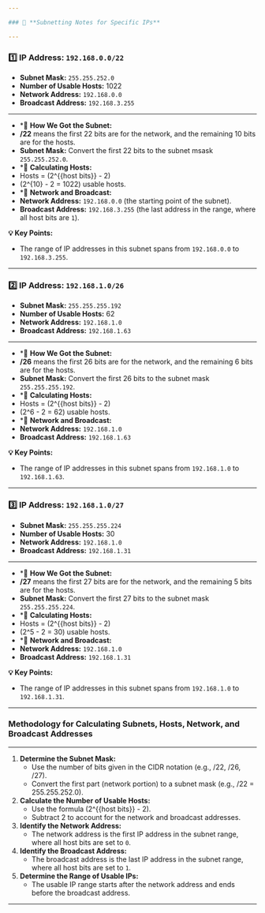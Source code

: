 ```yaml
---

### 📝 **Subnetting Notes for Specific IPs**

---
```


### **1️⃣ IP Address: `192.168.0.0/22`**

- **Subnet Mask:** `255.255.252.0`
- **Number of Usable Hosts:** 1022
- **Network Address:** `192.168.0.0`
- **Broadcast Address:** `192.168.3.255`

---

- *🔧 **How We Got the Subnet:**
- **/22** means the first 22 bits are for the network, and the remaining 10 bits are for the hosts.
- **Subnet Mask:** Convert the first 22 bits to the subnet msask `255.255.252.0`.
- *🔧 **Calculating Hosts:**
- Hosts = \(2^{{host bits}} - 2\)
- \(2^{10} - 2 = 1022\) usable hosts.
- *🔧 **Network and Broadcast:**
- **Network Address:** `192.168.0.0` (the starting point of the subnet).
- **Broadcast Address:** `192.168.3.255` (the last address in the range, where all host bits are `1`).

**💡 Key Points:**

- The range of IP addresses in this subnet spans from `192.168.0.0` to `192.168.3.255`.

---

### **2️⃣ IP Address: `192.168.1.0/26`**

- **Subnet Mask:** `255.255.255.192`
- **Number of Usable Hosts:** 62
- **Network Address:** `192.168.1.0`
- **Broadcast Address:** `192.168.1.63`

---

- *🔧 **How We Got the Subnet:**
- **/26** means the first 26 bits are for the network, and the remaining 6 bits are for the hosts.
- **Subnet Mask:** Convert the first 26 bits to the subnet mask `255.255.255.192`.
- *🔧 **Calculating Hosts:**
- Hosts = \(2^{{host bits}} - 2\)
- \(2^6 - 2 = 62\) usable hosts.
- *🔧 **Network and Broadcast:**
- **Network Address:** `192.168.1.0`
- **Broadcast Address:** `192.168.1.63`

**💡 Key Points:**

- The range of IP addresses in this subnet spans from `192.168.1.0` to `192.168.1.63`.

---

### **3️⃣ IP Address: `192.168.1.0/27`**

- **Subnet Mask:** `255.255.255.224`
- **Number of Usable Hosts:** 30
- **Network Address:** `192.168.1.0`
- **Broadcast Address:** `192.168.1.31`

---

- *🔧 **How We Got the Subnet:**
- **/27** means the first 27 bits are for the network, and the remaining 5 bits are for the hosts.
- **Subnet Mask:** Convert the first 27 bits to the subnet mask `255.255.255.224`.
- *🔧 **Calculating Hosts:**
- Hosts = \(2^{{host bits}} - 2\)
- \(2^5 - 2 = 30\) usable hosts.
- *🔧 **Network and Broadcast:**
- **Network Address:** `192.168.1.0`
- **Broadcast Address:** `192.168.1.31`

**💡 Key Points:**

- The range of IP addresses in this subnet spans from `192.168.1.0` to `192.168.1.31`.

---

### **Methodology for Calculating Subnets, Hosts, Network, and Broadcast Addresses**

---

1. **Determine the Subnet Mask:**
    - Use the number of bits given in the CIDR notation (e.g., /22, /26, /27).
    - Convert the first part (network portion) to a subnet mask (e.g., /22 = 255.255.252.0).
2. **Calculate the Number of Usable Hosts:**
    - Use the formula \(2^{{host bits}} - 2\).
    - Subtract 2 to account for the network and broadcast addresses.
3. **Identify the Network Address:**
    - The network address is the first IP address in the subnet range, where all host bits are set to `0`.
4. **Identify the Broadcast Address:**
    - The broadcast address is the last IP address in the subnet range, where all host bits are set to `1`.
5. **Determine the Range of Usable IPs:**
    - The usable IP range starts after the network address and ends before the broadcast address.

---